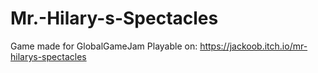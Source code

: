 # Mr.-Hilary-s-Spectacles
 Game made for GlobalGameJam
 Playable on: https://jackoob.itch.io/mr-hilarys-spectacles
